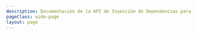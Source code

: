 ```yaml
---
description: Documentación de la API de Inyección de Dependencias para el módulo Core.
pageClass: wide-page
layout: page
---
```

<CodeDocumentation parentPackageId="src.ce.core.dependency_injection" show-all-classes show-all-functions />